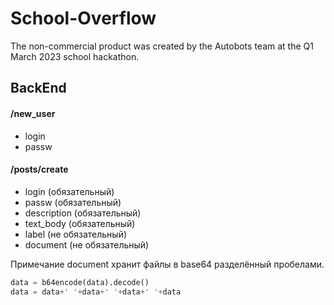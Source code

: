 # School-Overflow

The non-commercial product was created by the Autobots team at the Q1 March 2023 school hackathon.

## BackEnd

#### /new_user
- login
- passw

#### /posts/create
- login         (обязательный)
- passw         (обязательный)
- description   (обязательный)
- text_body     (обязательный)
- label         (не обязательный)
- document      (не обязательный)

Примечание document хранит файлы в base64 разделённый пробелами.

```python
data = b64encode(data).decode()
data = data+' '+data+' '+data+' '+data
```